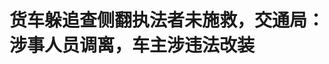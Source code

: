 <!DOCTYPE html>
<html lang="zh-CN">

<head>
    
<title>货车躲追查侧翻执法者未施救，交通局：涉事人员调离，车主涉违法改装_腾讯新闻</title>
<meta name="keywords" content="候英凯,交通运输局,交通局,执法人员,半挂车,康平县,辽宁,沈阳,涉事">
<meta name="description" content="极目新闻记者 舒隆焕近日，辽宁沈阳康平县交通运输局两名执法人员追查司机安某某驾驶的半挂车，半挂车侧翻后，后方执法车掉头驶离现场，执法人员未下车施救，引发关注。5月24日，康平县交通运输局就执法人员掉头驶离现场，未下车施救，向安某某及其家属致歉。该局已成立调查组，对该事件进行调查，将依法依规对相关人员进行...">
<meta name="author" content="腾讯网">
<meta name="copyright" content="Copyright 1998 - 2025 Tencent. All Rights Reserved">
<meta property="og:type" content="news" />

<meta property="og:title" content="货车躲追查侧翻执法者未施救，交通局：涉事人员调离，车主涉违法改装_腾讯新闻" />
<meta property="og:description" content="极目新闻记者 舒隆焕近日，辽宁沈阳康平县交通运输局两名执法人员追查司机安某某驾驶的半挂车，半挂车侧翻后，后方执法车掉头驶离现场，执法人员未下车施救，引发关注。5月24日，康平县交通运输局就执法人员掉头驶离现场，未下车施救，向安某某及其家属致歉。该局已成立调查组，对该事件进行调查，将依法依规对相关人员进行..." />
<meta property="og:url" content="https://news.qq.com/rain/a/20250524A06RG300" />
<meta property="og:image" content="https://inews.gtimg.com/news_ls/O2urM5MVqtsoK9dBinE1UFzyfbKo9UIEgpaBEXpB_5m_kAA_640330/0" />
<meta property="article:author" content="极目新闻" />
<meta property="article:published_time" content="2025-05-24 19:45:09" />
<meta property="category" content="social" />

<meta name="baidu-site-verification" content="jJeIJ5X7pP" />
    <meta charset="utf-8" />
<meta http-equiv="X-UA-Compatible" content="IE=Edge" />
<meta name="viewport" content="width=device-width, initial-scale=1, shrink-to-fit=no" />
<link rel="dns-prefetch" href="mat1.gtimg.com">
<link rel="dns-prefetch" href="i.news.qq.com">
<link rel="shortcut icon" href="https://mat1.gtimg.com/qqcdn/qqindex2021/favicon.ico">
<script nomodule="true" src="https://mat1.gtimg.com/qqcdn/qqindex2021/common-static/20240515201444/core3-37-1.min.js"></script>
<script>
  try {
    if (!window.IntersectionObserver) {
      var observerScript = document.createElement('script');
      observerScript.src = "https://mat1.gtimg.com/qqcdn/qqindex2021/common-static/20241024141058/intersection-observer-polyfill.js";
      document.head.appendChild(observerScript);
    }
  } catch (error) {}
</script>

<script>
  try {
    if (!Element.prototype.scrollTo) {
      var scrollScript = document.createElement('script');
      scrollScript.src = "https://mat1.gtimg.com/qqcdn/qqindex2021/common-static/20241025153001/scroll-behavior-polyfill.js";
      document.head.appendChild(scrollScript);
    }
  } catch (error) {}
</script>
<script>
  try {
    if ('scrollRestoration' in window.history) {
      window.history.scrollRestoration = 'manual';
    }
    window.isPcClient = Boolean(window.electron) && (
      window.navigator.userAgent.indexOf('pc-client') > 0 ||
      window.navigator.userAgent.indexOf('TencentNews') > 0
    );
  } catch {}
</script>
<script>
  try {
    if (window.isPcClient) {
      var bodyStyle = document.createElement('style');
      bodyStyle.innerText = 'body{ zoom: 0.95 }';
      document.head.appendChild(bodyStyle);
    }
  } catch {}
</script>
<script>
  window.DATA = {"url":"https://view.inews.qq.com/a/20250524A06RG300","article_id":"20250524A06RG300","article_type":"0","title":"货车躲追查侧翻执法者未施救，交通局：涉事人员调离，车主涉违法改装","desc":"极目新闻记者 舒隆焕近日，辽宁沈阳康平县交通运输局两名执法人员追查司机安某某驾驶的半挂车，半挂车侧翻后，后方执法车掉头驶离现场，执法人员未下车施救，引发关注。5月24日，康平县交通运输局就执法人员掉头驶离现场，未下车施救，向安某某及其家属致歉。该局已成立调查组，对该事件进行调查，将依法依规对相关人员进行...","iNewsRecommendLevel":1,"abstract":"极目新闻记者 舒隆焕近日，辽宁沈阳康平县交通运输局两名执法人员追查司机安某某驾驶的半挂车，半挂车侧翻后，后方执法车掉头驶离现场，执法人员未下车施救，引发关注。5月24日，康平县交通运输局就执法人员掉头驶离现场，未下车施救，向安某某及其家属致歉。该局已成立调查组，对该事件进行调查，将依法依规对相关人员进行...","catalog1":"social","ad_channel_sign":"news","introduction":"","media":"极目新闻","media_id":"5206106","pubtime":"2025-05-24 19:45:09","comment_id":"8414555963","political":0,"cmsId":"20250524A06RG300","cms_id":"20250524A06RG300","closeAllAd":0,"closeAllFavorite":false,"originContent":{"directory":{"ai_list":[{"desc":"半挂车侧翻执法车未施救","link":"AIPOS_0"},{"desc":"康平县交通运输局致歉","link":"AIPOS_1"},{"desc":"交通局成立调查组","link":"AIPOS_2"},{"desc":"车主涉嫌违法改装","link":"AIPOS_3"},{"desc":"车主安某某回应事件","link":"AIPOS_4"},{"desc":"官方通报事件详情","link":"AIPOS_5"}],"enable":2,"list":null},"key_points_show":["辽宁沈阳康平县交通运输局两名执法人员追查司机安某某驾驶的半挂车时，半挂车侧翻后后方执法车掉头驶离现场，执法人员未下车施救引发关注。","5月24日，康平县交通运输局向安某某及其家属致歉，表示将依法依规对相关人员进行追责问责。","该局副局长候英凯指出，安某某的车涉嫌违法改装，加装了“飞机轮”。","安某某表示，他试图给执法人员钱款私了，对方没同意，因害怕独自开车驶离现场。","康平县交通运输局已成立调查组，将对事件进行调查，强化队伍日常监督管理。"],"text":"\u003cdiv class=\"rich_media_content\"\u003e\u003c!--NO_AD_ERROR_5_2I1--\u003e\u003c!--VIDEO_0--\u003e\u003cp type=\"desc\" style=\"color: rgb(136, 136, 136); font-size: 13px; line-height: 14px; margin-bottom: 22px; margin-top: 8px; text-align: center\"\u003e半挂车为逃避追查侧翻，执法车掉头驶离未施救？官方通报\u003c/p\u003e\u003cp\u003e极目新闻记者 舒隆焕\u003c/p\u003e\u003cp\u003e近日，辽宁沈阳康平县交通运输局两名执法人员追查司机安某某驾驶的半挂车，半挂车侧翻后，后方执法车掉头驶离现场，执法人员未下车施救，引发关注。\u003c/p\u003e\u003cp\u003e5月24日，康平县交通运输局就执法人员掉头驶离现场，未下车施救，向安某某及其家属致歉。该局已成立调查组，对该事件进行调查，将依法依规对相关人员进行追责问责。该局副局长候英凯指出，安某某的车涉嫌违法改装，加装了“飞机轮”。国内一名货车司机表示，安装“飞机轮”，一般多出现在拉粮食和煤炭的车辆上，车辆超载过磅时可以减轻重量，便于上高速。\u003c!--NO_AD_0--\u003e\u003c!--EOP_0--\u003e\u003c/p\u003e\u003c!--PARAGRAPH_0--\u003e\u003cp\u003e安某某最新回应，遇到执法人员查车，他试图给执法人员钱款是为了私了，对方没同意。他因害怕，大脑一热，独自开车驶离现场了，没想到对方穷追不舍。他表示，他的车存在违法改装到底应怎么处罚，对方是否存在违规追车、别车，车辆侧翻引发事故双方应该承担哪些责任，应由相关部门调查认定。\u003c/p\u003e\u003cp\u003e\u003c!--IMG_0--\u003e\u003cspan style=\"font-size: 13px\"\u003e\u003cspan style=\"color: rgb(153, 153, 153)\"\u003e挂车侧翻，后方执法车掉头驶离（监控截图）\u003c/span\u003e\u003c/span\u003e\u003c/p\u003e\u003cp\u003e\u003cstrong\u003e交通局就执法者掉头离开深表歉意，车主涉嫌违规改装\u003c/strong\u003e\u003c/p\u003e\u003cp\u003e据极目新闻此前报道，2025年4月16日，司机安某某驾驶载货半挂车过境辽宁沈阳康平县时，被康平县交通运输局两名执法人员拦截，查车时指出安某某的车超载、改装，需罚款、扣车。安某某提出缴纳几百元、上千元的钱款，双方沟通无果。监控显示，执法车先后对涉事半挂车进行押车、并行、跟车。其间，执法人员驾驶执法车疑似追逐安某某数公里后，半挂车侧翻。监控中，涉事半挂车发生侧翻后，后方执法车掉头驶离现场，未下车施救。\u003c!--NO_AD_1--\u003e\u003c!--EOP_1--\u003e\u003c/p\u003e\u003c!--PARAGRAPH_1--\u003e\u003cp\u003e5月23日，安某某称，两车行驶中，执法车有别车行为。他认为，半挂车侧翻与后方的执法车追车、别车有关，是过路车主和街上的居民将他从驾驶室救了出来。随后，警方、医护人员赶到现场，将其送医救治。\u003c/p\u003e\u003cp\u003e医院检查单据显示，安某某为车祸伤，临床诊断为胸部损伤、9根肋骨和左锁骨骨折等。安某某一名亲属认为，半挂车侧翻，安某某生死不明，执法车掉头驶离，执法人员未尽到救助义务和工作职责。近日，家属以安某某被故意伤害为由报案，康平县警方出具不予立案告知书。23日，康平县警方工作人员表示，安某某一方已拿着相关手续去检察院申请\u003c!--SECURE_LINK_BEGIN_0--\u003e立案监督\u003c!--SECURE_LINK_END_0--\u003e。\u003c!--NO_AD_2--\u003e\u003c!--EOP_2--\u003e\u003c/p\u003e\u003c!--PARAGRAPH_2--\u003e\u003cp\u003e24日上午，康平县交通运输局副局长候英凯向极目新闻介绍了事件详情。候英凯称，监控中亮警灯的白色轿车是康平县交通运输综合行政执法队的执法车，涉事执法人员是该队的吴某某、李某。二人检查时，发现吴某某的车涉嫌违法改装，加装了“飞机轮”。执法人员要求安某某将车开到指定地点办理处罚手续。\u003c/p\u003e\u003cp\u003e候英凯提到，安某某试图给执法人员钱款私了，执法人员没收，有执法录像。随后，执法车在前方带路，一名执法人员在安某某车上押车，去往指定地点。途中，安某某声称车坏了，执法人员从半挂车上下来后，安某某独自开车驶离现场。候英凯向记者提供的短视频显示，执法人员拒绝了钱款，半挂车驶离时，有执法人员阻挡的画面。\u003c/p\u003e\u003cp\u003e对于追车、别车的情况，候英凯称，安某某中途驾车驶离现场，执法人员肯定得开车跟着他，“半挂车侧翻时，执法车没有别车行为。”他表示，全程是否存在违规追车、别车、超车等情况，还需联合警方等部门进一步调查。\u003c/p\u003e\u003cp\u003e对于半挂车侧翻，执法车掉头驶离未施救的情况，候英凯表示，当时执法车掉头就走的行为存在问题，确实不应该发生，体现出平时对执法人员教育不到位，对安某某及其家属深表歉意。两名涉事执法人员已调离执法岗位，接下来将立案调查，根据调查结果对涉事执法人员及分管人员进行处分。\u003c/p\u003e\u003cp\u003e\u003c!--IMG_1--\u003e\u003cspan style=\"font-size: 13px\"\u003e\u003cspan style=\"color: rgb(153, 153, 153)\"\u003e车辆安装的“飞机轮”（受访者 供图）\u003c/span\u003e\u003c/span\u003e\u003c/p\u003e\u003cp\u003e\u003cstrong\u003e交通局成立调查组，依法依规追责问责\u003c/strong\u003e\u003c/p\u003e\u003cp\u003e公开资料显示，货车司机为逃避超载处罚，私自安装的“飞机轮”实际是一种减重辅助装置，俗称“飞机轮”或“瘦身轮”，并非真正的航空轮胎。国内一名货车司机向极目新闻记者介绍，安装“飞机轮”，一般多出现在拉粮食和煤炭的车辆上，车辆超载过磅时可以减轻重量，便于上高速，有的车装了这个装置，车辆和货物上百吨都能上高速。\u003c/p\u003e\u003cp\u003e候英凯指出，半挂车安装的“飞机轮”，可以把车上的箱体支起来，承担一部分重量，有可能导致无法检测出超载超限情况。他表示，根据相关规定，如果车主能立即整改，则不进行处罚，否则处罚之后，根据车主实际情况，限期整改，拆除装置。\u003c/p\u003e\u003cp\u003e24日上午，安某某就候英凯的回应进行了解答。安某某对极目新闻记者称，被执法人员拦截查车，在驶往指定地点的途中，他试图给执法人员钱款是为了私了，对方没有同意。随后，他继续与其中一名执法人员沟通无果，没想到对方穷追不舍，“我听对方的意思，罚得钱太多了，我承受不起。”当时，他比较害怕，大脑一热，便独自开车驶离现场了，“没多久，他们（执法人员跟）上来就别我的车。”\u003c!--NO_AD_3--\u003e\u003c!--EOP_3--\u003e\u003c/p\u003e\u003c!--PARAGRAPH_3--\u003e\u003cp\u003e“我有多大的责任，我会承担。”安某某表示，该事件中，他的车存在违法改装到底应怎么处罚，对方是否存在违规追车、别车，车辆侧翻引发事故双方应该承担哪些责任，应由相关部门调查认定。他坦言，半挂车侧翻后，对方作为执法人员不应掉头驶离现场，应该施救。\u003c/p\u003e\u003cp\u003e候英凯表示，事发后因安某某住院数十天，未能全面协助调查，他与安某某家属见过两次面。后续，待安某某身体允许，双方将进一步沟通此事。\u003c/p\u003e\u003cp\u003e24日下午，康平县交通运输局通报，2025年4月16日14时许，该局执法人员李某、吴某某在二牛所口镇附近开展道路运输检查过程中，发现吉林松原市驾驶人安某某驾驶牵引车（红色）及挂车涉嫌私自改装，遂要求其将车开到指定地点接受进一步检查。在此过程中，安某某突然加速驶离，造成车辆侧翻。侧翻发生后，执法人员未对事故现场勘查即离开。\u003c!--NO_AD_4--\u003e\u003c!--EOP_4--\u003e\u003c/p\u003e\u003c!--PARAGRAPH_4--\u003e\u003cp\u003e通报表示，该局已成立调查组，对该事件进行调查，并将依法依规对相关人员进行追责问责。该局将强化队伍日常监督管理，以此为戒，在全局开展提升执法规范化水平专项行动，以实际行动全力为群众提供安全、高效的交通运输服务保障。\u003c/p\u003e\u003cp\u003e（来源：极目新闻）\u003c/p\u003e\u003cp\u003e\u003cstrong\u003e更多精彩资讯请在应用市场下载“极目新闻”客户端，未经授权请勿转载，欢迎提供新闻线索，一经采纳即付报酬。24小时报料热线027-86777777。\u003c/strong\u003e\u003c/p\u003e\u003cdiv powered-by=\"qqnews_ex-editor\"\u003e\u003c/div\u003e\u003cstyle\u003e.rich_media_content{--news-tabel-th-night-color: #444444;--news-font-day-color: #333;--news-font-night-color: #d9d9d9;--news-bottom-distance: 22px}.rich_media_content p:not([data-exeditor-arbitrary-box=image-box]){letter-spacing:.5px;line-height:30px;margin-bottom:var(--news-bottom-distance);word-wrap:break-word}.rich_media_content{color:var(--news-font-day-color);font-size:18px}@media(prefers-color-scheme:dark){body:not([data-weui-theme=light]):not([dark-mode-disable=true]) .rich_media_content p:not([data-exeditor-arbitrary-box=image-box]){letter-spacing:.5px;line-height:30px;margin-bottom:var(--news-bottom-distance);word-wrap:break-word}body:not([data-weui-theme=light]):not([dark-mode-disable=true]) .rich_media_content{color:var(--news-font-night-color)}}.data_color_scheme_dark .rich_media_content p:not([data-exeditor-arbitrary-box=image-box]){letter-spacing:.5px;line-height:30px;margin-bottom:var(--news-bottom-distance);word-wrap:break-word}.data_color_scheme_dark .rich_media_content{color:var(--news-font-night-color)}.data_color_scheme_dark .rich_media_content{font-size:18px}.rich_media_content p[data-exeditor-arbitrary-box=image-box]{margin-bottom:11px}.rich_media_content\u003ediv:not(.qnt-video),.rich_media_content\u003esection{margin-bottom:var(--news-bottom-distance)}.rich_media_content hr{margin-bottom:var(--news-bottom-distance)}.rich_media_content .link_list{margin:0;margin-top:20px;min-height:0!important}.rich_media_content blockquote{background:#f9f9f9;border-left:6px solid #ccc;margin:1.5em 10px;padding:.5em 10px}.rich_media_content blockquote p{margin-bottom:0!important}.data_color_scheme_dark .rich_media_content blockquote{background:#323232}@media(prefers-color-scheme:dark){body:not([data-weui-theme=light]):not([dark-mode-disable=true]) .rich_media_content blockquote{background:#323232}}.rich_media_content ol[data-ex-list]{--ol-start: 1;--ol-list-style-type: decimal;list-style-type:none;counter-reset:olCounter calc(var(--ol-start,1) - 1);position:relative}.rich_media_content ol[data-ex-list]\u003eli\u003e:first-child::before{content:counter(olCounter,var(--ol-list-style-type)) '. ';counter-increment:olCounter;font-variant-numeric:tabular-nums;display:inline-block}.rich_media_content ul[data-ex-list]{--ul-list-style-type: circle;list-style-type:none;position:relative}.rich_media_content ul[data-ex-list].nonUnicode-list-style-type\u003eli\u003e:first-child::before{content:var(--ul-list-style-type) ' ';font-variant-numeric:tabular-nums;display:inline-block;transform:scale(0.5)}.rich_media_content ul[data-ex-list].unicode-list-style-type\u003eli\u003e:first-child::before{content:var(--ul-list-style-type) ' ';font-variant-numeric:tabular-nums;display:inline-block;transform:scale(0.8)}.rich_media_content ol:not([data-ex-list]){padding-left:revert}.rich_media_content ul:not([data-ex-list]){padding-left:revert}.rich_media_content table{display:table;border-collapse:collapse;margin-bottom:var(--news-bottom-distance)}.rich_media_content table th,.rich_media_content table td{word-wrap:break-word;border:1px solid #ddd;white-space:nowrap;padding:2px 5px}.rich_media_content table th{font-weight:700;background-color:#f0f0f0;text-align:left}.rich_media_content table p{margin-bottom:0!important}.data_color_scheme_dark .rich_media_content table th{background:var(--news-tabel-th-night-color)}@media(prefers-color-scheme:dark){body:not([data-weui-theme=light]):not([dark-mode-disable=true]) .rich_media_content table th{background:var(--news-tabel-th-night-color)}}.rich_media_content .qqnews_image_desc,.rich_media_content p[type=om-image-desc]{line-height:20px!important;text-align:center!important;font-size:14px!important;color:#666!important}.rich_media_content div[data-exeditor-arbitrary-box=wrap]:not([data-exeditor-arbitrary-box-special-style]){max-width:100%}.rich_media_content .qqnews-content{--wmfont: 0;--wmcolor: transparent;font-size:var(--wmfont);color:var(--wmcolor);line-height:var(--wmfont)!important;margin-bottom:var(--wmfont)!important}.rich_media_content .qqnews_sign_emphasis{background:#f7f7f7}.rich_media_content .qqnews_sign_emphasis ol{word-wrap:break-word;border:none;color:#5c5c5c;line-height:28px;list-style:none;margin:14px 0 6px;padding:16px 15px 4px}.rich_media_content .qqnews_sign_emphasis p{margin-bottom:12px!important}.rich_media_content .qqnews_sign_emphasis ol\u003eli\u003ep{padding-left:30px}.rich_media_content .qqnews_sign_emphasis ol\u003eli{list-style:none}.rich_media_content .qqnews_sign_emphasis ol\u003eli\u003ep:first-child::before{margin-left:-30px;content:counter(olCounter,decimal) ''!important;counter-increment:olCounter!important;font-variant-numeric:tabular-nums!important;background:#37f;border-radius:2px;color:#fff;font-size:15px;font-style:normal;text-align:center;line-height:18px;width:18px;height:18px;margin-right:12px;position:relative;top:-1px}.data_color_scheme_dark .rich_media_content .qqnews_sign_emphasis{background:#262626}.data_color_scheme_dark .rich_media_content .qqnews_sign_emphasis ol\u003eli\u003ep{color:#a9a9a9}@media(prefers-color-scheme:dark){body:not([data-weui-theme=light]):not([dark-mode-disable=true]) .rich_media_content .qqnews_sign_emphasis{background:#262626}body:not([data-weui-theme=light]):not([dark-mode-disable=true]) .rich_media_content .qqnews_sign_emphasis ol\u003eli\u003ep{color:#a9a9a9}}.rich_media_content h1,.rich_media_content h2,.rich_media_content h3,.rich_media_content h4,.rich_media_content h5,.rich_media_content h6{margin-bottom:var(--news-bottom-distance);font-weight:700}.rich_media_content h1{font-size:20px}.rich_media_content h2,.rich_media_content h3{font-size:19px}.rich_media_content h4,.rich_media_content h5,.rich_media_content h6{font-size:18px}.rich_media_content li:empty{display:none}.rich_media_content ul,.rich_media_content ol{margin-bottom:var(--news-bottom-distance)}.rich_media_content div\u003ep:only-child{margin-bottom:0!important}.rich_media_content .cms-cke-widget-title-wrap p{margin-bottom:0!important}\u003c/style\u003e\u003c/div\u003e","version":"v2"},"originAttribute":{"IMG_0":{"bigOrigUrl":"https://inews.gtimg.com/om_bt/Or3WsEuxlsh6DBRy1T43TNqqYvZ9u7gUI6Ms6iOX5ozp8AA/0","compressUrl":"https://inews.gtimg.com/om_bt/Or3WsEuxlsh6DBRy1T43TNqqYvZ9u7gUI6Ms6iOX5ozp8AA/641","desc":"","fullPic":"1","height":386,"imgurl0":"https://inews.gtimg.com/om_bt/Or3WsEuxlsh6DBRy1T43TNqqYvZ9u7gUI6Ms6iOX5ozp8AA/0","imgurl1000":"https://inews.gtimg.com/om_bt/Or3WsEuxlsh6DBRy1T43TNqqYvZ9u7gUI6Ms6iOX5ozp8AA/1000","islong":0,"origUrl":"https://inews.gtimg.com/om_bt/Or3WsEuxlsh6DBRy1T43TNqqYvZ9u7gUI6Ms6iOX5ozp8AA/641","size":114,"style":"display: inline-block; max-width: 100%; width: 960px","thumb":"https://inews.gtimg.com/om_bt/Or3WsEuxlsh6DBRy1T43TNqqYvZ9u7gUI6Ms6iOX5ozp8AA_181x181s/0","url":"https://inews.gtimg.com/om_bt/Or3WsEuxlsh6DBRy1T43TNqqYvZ9u7gUI6Ms6iOX5ozp8AA/641","width":641},"IMG_1":{"bigOrigUrl":"https://inews.gtimg.com/om_bt/OCACO0EzG4r4QUbSv2Vc74LB1vJIi3mIgcwPv49Vz4ZQoAA/0","compressUrl":"https://inews.gtimg.com/om_bt/OCACO0EzG4r4QUbSv2Vc74LB1vJIi3mIgcwPv49Vz4ZQoAA/641","desc":"","fullPic":"1","height":481,"imgurl0":"https://inews.gtimg.com/om_bt/OCACO0EzG4r4QUbSv2Vc74LB1vJIi3mIgcwPv49Vz4ZQoAA/0","imgurl1000":"https://inews.gtimg.com/om_bt/OCACO0EzG4r4QUbSv2Vc74LB1vJIi3mIgcwPv49Vz4ZQoAA/1000","islong":0,"origUrl":"https://inews.gtimg.com/om_bt/OCACO0EzG4r4QUbSv2Vc74LB1vJIi3mIgcwPv49Vz4ZQoAA/641","size":205,"style":"display: inline-block; max-width: 100%; width: 960px","thumb":"https://inews.gtimg.com/om_bt/OCACO0EzG4r4QUbSv2Vc74LB1vJIi3mIgcwPv49Vz4ZQoAA_181x181s/0","url":"https://inews.gtimg.com/om_bt/OCACO0EzG4r4QUbSv2Vc74LB1vJIi3mIgcwPv49Vz4ZQoAA/641","width":641},"VIDEO_0":{"asDownloader":"","asSensitiveNormal":"","aspect":"1.78","card":{"chlid":"5627041","chlname":"掌闻视讯","desc":"从全球到身边，新鲜事及时送达。","icon":"http://inews.gtimg.com/newsapp_ls/0/9995759074_200200/0","msgEntry":1,"uin":"ecc5199d036543cdfe2528b8a504a1ffad","update_frequency":"0","vip_desc":"重庆时间网掌闻视讯官方账号","vip_icon_night":"http://inews.gtimg.com/newsapp_ls/0/14876052067/0","vip_place":"left","vip_type":"30012","vip_icon":"http://inews.gtimg.com/newsapp_ls/0/14876051701/0","vip_type_new":"30012","suid":"8QMf2Hha5IQbuDne","liveInfo":{},"cpLevel":1},"desc":"","duration":"01:03","height":360,"id":"20250524V06JCT00","img":"https://puui.qpic.cn/vpic_cover/m114858r2s6/m114858r2s6_hz.jpg/0","jumpword":"","playmode":1,"playurl":"http://inews.qq.com/webVideo?vid=m114858r2s6\u0026img=https%3A%2F%2Fpuui.qpic.cn%2Fvpic_cover%2Fm114858r2s6%2Fm114858r2s6_hz.jpg%2F0\u0026appver=16.7.1_qqcom_7.2.40","screenType":-1,"style":"","title":"半挂车为逃避追查侧翻，执法车掉头驶离未施救？官方通报","vid":"m114858r2s6","videosourcetype":1,"width":640}},"selfDeclare":{},"userAddress":"湖北","card":{"chlid":"5206106","chlname":"极目新闻","desc":"全球眼，中国心，瞭望者，思想家。","icon":"http://inews.gtimg.com/newsapp_ls/0/13313835343_200200/0","msgEntry":1,"uin":"ec304f4513bb7aec09f9921be4e9fdbe12","update_frequency":"0","vip_desc":"楚天都市报官方账号","vip_icon_night":"http://inews.gtimg.com/newsapp_ls/0/14876049528/0","vip_place":"left","vip_type":"30013","vip_icon":"http://inews.gtimg.com/newsapp_ls/0/14876049251/0","vip_type_new":"30013","suid":"8QMd23pY5IUbvz7Q","liveInfo":{"roomID":"1410000175","roomStatus":"1","cms_id":"PLV2025052410827800","article_type":"575"},"cpLevel":1},"interationCount":{"like":98,"collect":27,"share":22},"payment_info":{},"article_is_pay":false,"payment_column_info_v1":{"is_column_pay":false,"read_count_all":0},"tag_info_item":null,"contentWordsNum":2134,"extraProperty":{"FeedbackDetailDisableInsert":1,"zanSkinType":""},"relateWelfare":{},"aiSwitch":true,"isOversize":false,"videoArr":[]};
</script>
<script>
  window.channelInfo = {"channelConfig":{"channelNav":[{"_auto_id":"1","active_alien_img":"","alien_img":"","channel_id":"news_news_home","is_local":"0","link":"https://www.qq.com","name_cn":"首页","name_en":"home"},{"_auto_id":"2","active_alien_img":"","alien_img":"","channel_id":"news_news_top","is_local":"0","link":"","name_cn":"要闻","name_en":"news"},{"_auto_id":"4","active_alien_img":"","alien_img":"","channel_id":"news_news_bj","is_local":"1","link":"","name_cn":"北京","name_en":"bj"},{"_auto_id":"5","active_alien_img":"","alien_img":"","channel_id":"news_news_finance","is_local":"0","link":"","name_cn":"财经","name_en":"finance"},{"_auto_id":"6","active_alien_img":"","alien_img":"","channel_id":"news_news_tech","is_local":"0","link":"","name_cn":"科技","name_en":"tech"},{"_auto_id":"7","active_alien_img":"","alien_img":"","channel_id":"tv","is_local":"0","link":"https://v.qq.com/channel/tv/?ptag=qqnews","name_cn":"电视剧","name_en":"tv"},{"_auto_id":"8","active_alien_img":"","alien_img":"","channel_id":"news_news_qa","is_local":"0","link":"","name_cn":"热问","name_en":"qa"},{"_auto_id":"9","active_alien_img":"","alien_img":"","channel_id":"news_news_ent","is_local":"0","link":"","name_cn":"娱乐","name_en":"ent"},{"_auto_id":"10","active_alien_img":"","alien_img":"","channel_id":"variety","is_local":"0","link":"https://v.qq.com/channel/variety/?ptag=qqnews","name_cn":"综艺","name_en":"variety"},{"_auto_id":"11","active_alien_img":"","alien_img":"","channel_id":"news_news_sports","is_local":"0","link":"","name_cn":"体育","name_en":"sports"},{"_auto_id":"13","active_alien_img":"","alien_img":"","channel_id":"news_news_nba","is_local":"0","link":"","name_cn":"NBA","name_en":"nba"},{"_auto_id":"14","active_alien_img":"","alien_img":"","channel_id":"news_news_world","is_local":"0","link":"","name_cn":"国际","name_en":"world"},{"_auto_id":"15","active_alien_img":"","alien_img":"","channel_id":"news_news_mil","is_local":"0","link":"","name_cn":"军事","name_en":"milite"},{"_auto_id":"16","active_alien_img":"","alien_img":"","channel_id":"news_news_auto","is_local":"0","link":"","name_cn":"汽车","name_en":"auto"},{"_auto_id":"17","active_alien_img":"","alien_img":"","channel_id":"news_news_house","is_local":"0","link":"","name_cn":"房产","name_en":"house"},{"_auto_id":"18","active_alien_img":"","alien_img":"","channel_id":"news_news_edu","is_local":"0","link":"","name_cn":"教育","name_en":"edu"},{"_auto_id":"19","active_alien_img":"","alien_img":"","channel_id":"news_news_antip","is_local":"0","link":"","name_cn":"健康","name_en":"health"},{"_auto_id":"20","active_alien_img":"","alien_img":"","channel_id":"news_news_video","is_local":"0","link":"","name_cn":"视频","name_en":"video"},{"_auto_id":"21","active_alien_img":"","alien_img":"","channel_id":"news_news_game","is_local":"0","link":"","name_cn":"游戏","name_en":"games"},{"_auto_id":"22","active_alien_img":"","alien_img":"","channel_id":"news_news_nchupin","is_local":"0","link":"","name_cn":"眼界","name_en":"chupin"},{"_auto_id":"24","active_alien_img":"","alien_img":"","channel_id":"news_news_football","is_local":"0","link":"","name_cn":"足球","name_en":"football"},{"_auto_id":"25","active_alien_img":"","alien_img":"","channel_id":"news_news_kepu","is_local":"0","link":"","name_cn":"科学","name_en":"kepu"},{"_auto_id":"26","active_alien_img":"","alien_img":"","channel_id":"news_news_digi","is_local":"0","link":"","name_cn":"数码","name_en":"digi"},{"_auto_id":"28","active_alien_img":"","alien_img":"","channel_id":"ymzx","is_local":"0","link":"https://gamer.qq.com/v2/cloudgame/game/96897?ichannel=txxwpc0Ftxxwpc1","name_cn":"元梦之星","name_en":"news_news_ymzx"},{"_auto_id":"31","active_alien_img":"","alien_img":"","channel_id":"movie","is_local":"0","link":"https://v.qq.com/channel/movie/?ptag=qqnews","name_cn":"电影","name_en":"movie"},{"_auto_id":"32","active_alien_img":"","alien_img":"","channel_id":"news_news_esport","is_local":"0","link":"","name_cn":"电竞","name_en":"esport"},{"_auto_id":"34","active_alien_img":"","alien_img":"","channel_id":"news_news_history","is_local":"0","link":"","name_cn":"历史","name_en":"history"},{"_auto_id":"35","active_alien_img":"","alien_img":"","channel_id":"news_news_baby","is_local":"0","link":"","name_cn":"育儿","name_en":"baby"},{"_auto_id":"36","active_alien_img":"","alien_img":"","channel_id":"hbjy","is_local":"0","link":"https://gp.qq.com/act/a20250421mnqlx/news.shtml","name_cn":"和平精英","name_en":"news_news_hbjy"},{"_auto_id":"37","active_alien_img":"","alien_img":"","channel_id":"cloud_gamer","is_local":"0","link":"https://gamer.qq.com/?ichannel=txxwpc0Ftxxwpc1","name_cn":"云游戏","name_en":"cloud_gamer"},{"_auto_id":"38","active_alien_img":"","alien_img":"","channel_id":"news_news_lic","is_local":"0","link":"","name_cn":"理财","name_en":"finance_licai"},{"_auto_id":"39","active_alien_img":"","alien_img":"","channel_id":"news_news_istock","is_local":"0","link":"","name_cn":"股票","name_en":"finance_stock"},{"_auto_id":"40","active_alien_img":"","alien_img":"","channel_id":"ren_min_shi_pin","is_local":"0","link":"https://news.qq.com/omn/author/8QMd3Hld74cbujbY?tab=om_video","name_cn":"人民视频","name_en":"ren_min_shi_pin"},{"_auto_id":"41","active_alien_img":"","alien_img":"","channel_id":"news_news_weather","is_local":"0","link":"https://tianqi.qq.com/index.htm","name_cn":"天气","name_en":"weather"}]}};
</script>
<script>
  window.articleConfig = {"rightConfig":[{"_auto_id":"1","category_key":"default","modules":"{\"moduleList\":[{\"title\":\"作者其他文章\",\"id\":\"user_article\"},{\"title\":\"精选视频\",\"id\":\"video_album\",\"videoType\":\"tag\",\"videoId\":\"aUepxrtchGM=\",\"isSticky\":0},{\"title\":\"下载条\",\"id\":\"download_banner\",\"isSticky\":1},{\"title\":\"热点榜\",\"id\":\"hot_rank_list\",\"isSticky\":1},{\"title\":\"广告推广\",\"id\":\"ssp_ad_module\",\"category\":\"ad_ssp\",\"loid\":\"109\",\"isSticky\":1},{\"title\":\"广告推广位\",\"id\":\"c2s_ad_module\",\"category\":\"right_c2s\",\"path\":\"QQcom_all_Rectangle-1|QQcom_all_Rectangle-2|QQcom_all_Rectangle-3\",\"isSticky\":1}]}"},{"_auto_id":"2","category_key":"ent","modules":"{\"moduleList\":[{\"title\":\"作者其他文章\",\"id\":\"user_article\"},{\"title\":\"精选视频\",\"id\":\"video_album\",\"videoType\":\"tag\",\"videoId\":\"aUepxrtchGM=\"},{\"title\":\"下载条\",\"id\":\"download_banner\",\"isSticky\":1},{\"title\":\"热点榜\",\"id\":\"hot_rank_list\",\"isSticky\":1},{\"title\":\"广告推广\",\"id\":\"ssp_ad_module\",\"category\":\"ad_ssp\",\"loid\":\"109\",\"isSticky\":1},{\"title\":\"广告推广\",\"id\":\"ssp_ad_module\",\"category\":\"ad_ssp\",\"loid\":\"117\",\"isSticky\":1}]}"},{"_auto_id":"3","category_key":"game","modules":"{\"moduleList\":[{\"title\":\"作者其他文章\",\"id\":\"user_article\"},{\"title\":\"精选视频\",\"id\":\"video_album\",\"videoType\":\"tag\",\"videoId\":\"aUepxrtchGM=\"},{\"title\":\"热门游戏\",\"id\":\"recommend_game\",\"isSticky\":0},{\"title\":\"下载条\",\"id\":\"download_banner\",\"isSticky\":1},{\"title\":\"热点榜\",\"id\":\"hot_rank_list\",\"isSticky\":1},{\"title\":\"广告推广\",\"id\":\"ssp_ad_module\",\"category\":\"ad_ssp\",\"loid\":\"109\",\"isSticky\":1},{\"title\":\"广告推广位\",\"id\":\"c2s_ad_module\",\"category\":\"right_c2s\",\"path\":\"QQcom_all_Rectangle-1|QQcom_all_Rectangle-2|QQcom_all_Rectangle-3\",\"isSticky\":1}]}"},{"_auto_id":"4","category_key":"tech","modules":"{\"moduleList\":[{\"title\":\"作者其他文章\",\"id\":\"user_article\"},{\"title\":\"精选视频\",\"id\":\"video_album\",\"videoType\":\"tag\",\"videoId\":\"aUepxrtchGM=\"},{\"title\":\"下载条\",\"id\":\"download_banner\",\"isSticky\":1},{\"title\":\"热点榜\",\"id\":\"hot_rank_list\",\"isSticky\":1},{\"title\":\"广告推广\",\"id\":\"ssp_ad_module\",\"category\":\"ad_ssp\",\"loid\":\"109\",\"isSticky\":1},{\"title\":\"广告推广位\",\"id\":\"c2s_ad_module\",\"category\":\"right_c2s\",\"path\":\"QQcom_all_Rectangle-1|QQcom_all_Rectangle-2|QQcom_all_Rectangle-3\",\"isSticky\":1}]}"},{"_auto_id":"5","category_key":"finance","modules":"{\"moduleList\":[{\"title\":\"作者其他文章\",\"id\":\"user_article\"},{\"title\":\"精选视频\",\"id\":\"video_album\",\"videoType\":\"tag\",\"videoId\":\"aUepxrtchGM=\"},{\"title\":\"下载条\",\"id\":\"download_banner\",\"isSticky\":1},{\"title\":\"热点榜\",\"id\":\"hot_rank_list\",\"isSticky\":1},{\"title\":\"广告推广\",\"id\":\"ssp_ad_module\",\"category\":\"ad_ssp\",\"loid\":\"109\",\"isSticky\":1},{\"title\":\"广告推广位\",\"id\":\"c2s_ad_module\",\"category\":\"right_c2s\",\"path\":\"QQcom_all_Rectangle-1|QQcom_all_Rectangle-2|QQcom_all_Rectangle-3\",\"isSticky\":1}]}"},{"_auto_id":"6","category_key":"news","modules":"{\"moduleList\":[{\"title\":\"作者其他文章\",\"id\":\"user_article\"},{\"title\":\"精选视频\",\"id\":\"video_album\",\"videoType\":\"tag\",\"videoId\":\"aUepxrtchGM=\"},{\"title\":\"下载条\",\"id\":\"download_banner\",\"isSticky\":1},{\"title\":\"热点榜\",\"id\":\"hot_rank_list\",\"isSticky\":1},{\"title\":\"广告推广\",\"id\":\"ssp_ad_module\",\"category\":\"ad_ssp\",\"loid\":\"109\",\"isSticky\":1},{\"title\":\"广告推广位\",\"id\":\"c2s_ad_module\",\"category\":\"right_c2s\",\"path\":\"QQcom_all_Rectangle-1|QQcom_all_Rectangle-2|QQcom_all_Rectangle-3\",\"isSticky\":1}]}"},{"_auto_id":"7","category_key":"fashion","modules":"{\"moduleList\":[{\"title\":\"作者其他文章\",\"id\":\"user_article\"},{\"title\":\"精选视频\",\"id\":\"video_album\",\"videoType\":\"tag\",\"videoId\":\"aUepxrtchGM=\"},{\"title\":\"下载条\",\"id\":\"download_banner\",\"isSticky\":1},{\"title\":\"热点榜\",\"id\":\"hot_rank_list\",\"isSticky\":1},{\"title\":\"广告推广\",\"id\":\"ssp_ad_module\",\"category\":\"ad_ssp\",\"loid\":\"109\",\"isSticky\":1},{\"title\":\"广告推广位\",\"id\":\"c2s_ad_module\",\"category\":\"right_c2s\",\"path\":\"QQcom_all_Rectangle-1|QQcom_all_Rectangle-2|QQcom_all_Rectangle-3\",\"isSticky\":1}]}"},{"_auto_id":"8","category_key":"sports","modules":"{\"moduleList\":[{\"title\":\"作者其他文章\",\"id\":\"user_article\"},{\"title\":\"精选视频\",\"id\":\"video_album\",\"videoType\":\"tag\",\"videoId\":\"aUepxrtchGM=\"},{\"title\":\"下载条\",\"id\":\"download_banner\",\"isSticky\":1},{\"title\":\"热点榜\",\"id\":\"hot_rank_list\",\"isSticky\":1},{\"title\":\"广告推广\",\"id\":\"ssp_ad_module\",\"category\":\"ad_ssp\",\"loid\":\"109\",\"isSticky\":1},{\"title\":\"广告推广位\",\"id\":\"c2s_ad_module\",\"category\":\"right_c2s\",\"path\":\"QQcom_all_Rectangle-1|QQcom_all_Rectangle-2|QQcom_all_Rectangle-3\",\"isSticky\":1}]}"},{"_auto_id":"9","category_key":"health","modules":"{\"moduleList\":[{\"title\":\"作者其他文章\",\"id\":\"user_article\"},{\"title\":\"精选视频\",\"id\":\"video_album\",\"videoType\":\"tag\",\"videoId\":\"aUepxrtchGM=\"},{\"title\":\"下载条\",\"id\":\"download_banner\",\"isSticky\":1},{\"title\":\"热点榜\",\"id\":\"hot_rank_list\",\"isSticky\":1},{\"title\":\"广告推广\",\"id\":\"ssp_ad_module\",\"category\":\"ad_ssp\",\"loid\":\"109\",\"isSticky\":1},{\"title\":\"广告推广位\",\"id\":\"c2s_ad_module\",\"category\":\"right_c2s\",\"path\":\"QQcom_all_Rectangle-1|QQcom_all_Rectangle-2|QQcom_all_Rectangle-3\",\"isSticky\":1}]}"},{"_auto_id":"10","category_key":"nba","modules":"{\"moduleList\":[{\"title\":\"作者其他文章\",\"id\":\"user_article\"},{\"title\":\"精选视频\",\"id\":\"video_album\",\"videoType\":\"tag\",\"videoId\":\"aUepxrtchGM=\"},{\"title\":\"下载条\",\"id\":\"download_banner\",\"isSticky\":1},{\"title\":\"热点榜\",\"id\":\"hot_rank_list\",\"isSticky\":1},{\"title\":\"广告推广\",\"id\":\"ssp_ad_module\",\"category\":\"ad_ssp\",\"loid\":\"109\",\"isSticky\":1},{\"title\":\"广告推广位\",\"id\":\"c2s_ad_module\",\"category\":\"right_c2s\",\"path\":\"QQcom_all_Rectangle-1|QQcom_all_Rectangle-2|QQcom_all_Rectangle-3\",\"isSticky\":1}]}"},{"_auto_id":"11","category_key":"edu","modules":"{\"moduleList\":[{\"title\":\"作者其他文章\",\"id\":\"user_article\"},{\"title\":\"精选视频\",\"id\":\"video_album\",\"videoType\":\"tag\",\"videoId\":\"aUWpxLNdg2c=\"},{\"title\":\"下载条\",\"id\":\"download_banner\",\"isSticky\":1},{\"title\":\"热点榜\",\"id\":\"hot_rank_list\",\"isSticky\":1},{\"title\":\"广告推广\",\"id\":\"ssp_ad_module\",\"category\":\"ad_ssp\",\"loid\":\"109\",\"isSticky\":1},{\"title\":\"广告推广位\",\"id\":\"c2s_ad_module\",\"category\":\"right_c2s\",\"path\":\"QQcom_all_Rectangle-1|QQcom_all_Rectangle-2|QQcom_all_Rectangle-3\",\"isSticky\":1}]}"},{"_auto_id":"12","category_key":"ad","modules":"{\"moduleList\":[{\"title\":\"广告推广\",\"id\":\"ssp_ad_module\",\"category\":\"ad_ssp\",\"loid\":\"109\",\"isSticky\":1},{\"title\":\"广告推广位\",\"id\":\"c2s_ad_module\",\"category\":\"right_c2s\",\"path\":\"QQcom_all_Rectangle-1|QQcom_all_Rectangle-2|QQcom_all_Rectangle-3\",\"isSticky\":1}]}"}],"tonglanAdConfig":[{"_auto_id":"1","modules":"{\"moduleList\":[{\"title\":\"广告推广位\",\"id\":\"top\",\"category\":\"top_c2s\",\"path\":\"QQcom_all_Width1-1\"},{\"title\":\"广告推广位\",\"id\":\"bottom\",\"category\":\"bottom_c2s\",\"path\":\"QQcom_all_Width1-2\"}]}"}],"bottomConfig":[],"videoAdConfig":[{"_auto_id":"1","normal_time":"10","switch":"1","video_count":"0","video_time":"0"}],"rightGameConfig":[{"_auto_id":"2","desc":"连续登录送游戏钻石，群雄共聚称霸沙城","icon":"https://inews.gtimg.com/newsapp_bt/0/0627161037914_3816/0","link":"https://s.iwan.qq.com/opengame/tenvideo/index.html?hidestatusbar=1&hidetitlebar=1&immersive=1&syswebview=1&landscape=1&gameid=49085&url=https%3A%2F%2Fgz-file.91ninthpalace.com%2Fwzzx%2Findex_tencent_iwan.html%20&ref_ele=90015","name":"王者之心2"},{"_auto_id":"3","desc":"上线送VIP！万人同屏横扫沙城","icon":"https://inews.gtimg.com/newsapp_bt/0/0627155752146_4584/0","link":"https://s.iwan.qq.com/opengame/tenvideo/index.html?hidestatusbar=1&hidetitlebar=1&immersive=1&landscape=1&syswebview=1&gameid=47203&url=https%3A%2F%2Fcqss2login.bigrnet.com%2Fiwan%2Fh5%2Fplay%2Floading&ref_ele=90015","name":"传奇盛世"},{"_auto_id":"4","desc":"超高爆率，经典玩法","icon":"https://inews.gtimg.com/newsapp_bt/0/0627160641137_9103/0","link":"https://s.iwan.qq.com/opengame/tenvideo/index.html?hidestatusbar=1&hidetitlebar=1&immersive=1&syswebview=1&gameid=43803&url=https%3A%2F%2Fsdk.mxzgame.com%2FGames%2Fportal%2F108337%2FTXVApp&ref_ele=90015","name":"新不良人"},{"_auto_id":"6","desc":"超多福利登录即领，海量游戏任你畅玩","icon":"https://inews.gtimg.com/newsapp_bt/0/111315495935_3595/0","link":"https://dldir3.qq.com/minigamefile/webdownloads/QQGameMini_silent_1002020001_cid0.exe","name":"QQ游戏大厅"},{"_auto_id":"7","desc":"纯正经典玩法，欢乐挑战赛火热来袭","icon":"https://inews.gtimg.com/newsapp_bt/0/070918050891_4971/0","link":"https://minigame.qq.com/h5game_frame_test/?appid=200904&ifid=1502020001","name":"欢乐斗地主"},{"_auto_id":"8","desc":"新服大放送，享赚你就来","icon":"https://inews.gtimg.com/newsapp_bt/0/0627154608860_7318/0","link":"https://s.iwan.qq.com/opengame/tenvideo/index.html?hidestatusbar=1&hidetitlebar=1&immersive=1&syswebview=1&landscape=1&gameid=43403&url=https%3A%2F%2Flogin-wxxyx2-bzsc.jikewan.com%2Fgame%2Fcqtxvideo.html&ref_ele=90015","name":"百战沙城"},{"_auto_id":"9","desc":"全新极速版本爽玩！送新武魂转换卡","icon":"https://inews.gtimg.com/newsapp_bt/0/1016115936984_7153/0","link":"https://s.iwan.qq.com/opengame/tenvideo/index.html?hidestatusbar=1&hidetitlebar=1&immersive=1&syswebview=1&gameid=51477&url=https%3A%2F%2Fh5sdk.cdqcwl.com%2Fsdk%2Ftxaiwandefault%2Fce43a6806214ed5b3e2227ca7e99e27a%2F2231&ref_ele=90015","name":"斗罗大陆"},{"_auto_id":"10","desc":"原汁原味，正版授权","icon":"https://inews.gtimg.com/newsapp_bt/0/0627160844946_1794/0","link":"https://s.iwan.qq.com/opengame/tenvideo/index.html?hidetitlebar=1&immersive=1&syswebview=1&landscape=1&gameid=37275&url=https%3A%2F%2Fsdk.mxzgame.com%2FGames%2Fportal%2F100211%2FTXVApp&ref_ele=90015","name":"原始传奇"},{"_auto_id":"11","desc":"登录领神秘巨星，打造巅峰阵容","icon":"https://inews.gtimg.com/newsapp_bt/0/0701170959368_8122/0","link":"https://s.iwan.qq.com/opengame/tenvideo/index.html?hidestatusbar=1&hidetitlebar=1&immersive=1&syswebview=1&gameid=40591&url=https%3A%2F%2Frh.diaigame.com%2Fh5plat%2Fplay%2Fpackage_code%2FP0012462&ref_ele=90015","name":"巅峰冠军足球"},{"_auto_id":"12","desc":"赛季制实时PVP联机对战","icon":"https://inews.gtimg.com/newsapp_bt/0/0701165259701_7142/0","link":"https://s.iwan.qq.com/opengame/tenvideo/index.html?hidestatusbar=1&hidetitlebar=1&immersive=1&syswebview=1&gameid=49634&url=https%3A%2F%2Ffootball.shenshoucdn.com%2Ffootball_new%2Fh5%2Ftxsp%2Findex.html&ref_ele=90015","name":"球场风云"},{"_auto_id":"13","desc":"专注超爽打宝体验","icon":"https://inews.gtimg.com/newsapp_bt/0/0627154956673_3154/0","link":"https://s.iwan.qq.com/opengame/tenvideo/index.html?hidestatusbar=1&hidetitlebar=1&immersive=1&syswebview=1&gameid=41057&url=https%3A%2F%2Fh5apily.fire2333.com%2Fh5sdk%2Ftxshipin%2Findex%2F3200222%2F3200112&ref_ele=90015","name":"传奇至尊"},{"_auto_id":"16","desc":"火爆新服，福利满满","icon":"https://inews.gtimg.com/newsapp_bt/0/0701171307639_4759/0","link":"https://s.iwan.qq.com/opengame/tenvideo/index.html?hidestatusbar=1&hidetitlebar=1&immersive=1&syswebview=1&gameid=50335&url=https%3A%2F%2Fh5-union-cdn.pptgame.cn%2Findex.html%3Ftx_package_id%3D10202%20&ref_ele=90015","name":"火源战纪"},{"_auto_id":"17","desc":"魔幻风格，超大场面","icon":"https://inews.gtimg.com/newsapp_bt/0/0701171500721_6895/0","link":"https://s.iwan.qq.com/opengame/tenvideo/index.html?hidestatusbar=1&hidetitlebar=1&immersive=1&syswebview=1&gameid=33112&url=https%3A%2F%2Fcsjs-tx.ebibi.com%2Fgame%2Fh5iwan-wwzs%2Fmain%2Findex.html&ref_ele=90015","name":"万王之神"},{"_auto_id":"19","desc":"经典神话背景，高清细腻画质","icon":"https://inews.gtimg.com/newsapp_bt/0/0709181543493_4955/0","link":"https://s.iwan.qq.com/opengame/tenvideo/index.html?hidestatusbar=1&hidetitlebar=1&immersive=1&syswebview=1&gameid=39686&url=https%3A%2F%2Fsdk.gz.1253361160.clb.myqcloud.com%2FGames%2Fportal%2F108311%2FTXVApp&ref_ele=90015","name":"凡人神将传"}]};
</script>
<script src="https://mat1.gtimg.com/www/js/emonitor/custom_ed041a23.js" charset="utf-8"></script>
<script>
  try {
    window.emonitorIns = emonitor.create({
      name: 'newsqq_normalArticle',
      atta: {
        name: 'newsqq',
      },
      mode: '007',
    });
  } catch (err) {
    console.warn(err);
  }
</script>
<link href="https://mat1.gtimg.com/qqcdn/qqindex2021/common-static/hel/qqnews-pc-dc_20250515055953/static/css/static.css" rel="stylesheet">

<script>window.__HEL_PRESET_META__={"qqnews-pc-components":{"app":{"id":1366,"name":"qqnews-pc-components","app_group_name":"qqnews-pc-components","proj_ver":{"map":{},"utime":0},"online_version":"qqnews-pc-components_20250515055747","build_version":"qqnews-pc-components_20250520070753","update_at":"2025-05-20T11:08:42.000Z","desc":"set by [init], from container [formal.pc.dc.tj100999] worker [1]"},"version":{"sub_app_name":"qqnews-pc-components","sub_app_version":"qqnews-pc-components_20250520070753","src_map":{"webDirPath":"https://mat1.gtimg.com/qqcdn/qqindex2021/common-static/hel/qqnews-pc-components_20250520070753","htmlIndexSrc":"https://mat1.gtimg.com/qqcdn/qqindex2021/common-static/hel/qqnews-pc-components_20250520070753/index.html","extractMode":"all","iframeSrc":"","chunkCssSrcList":["https://mat1.gtimg.com/qqcdn/qqindex2021/common-static/hel/qqnews-pc-components_20250520070753/static/css/index.css"],"chunkJsSrcList":["https://mat1.gtimg.com/qqcdn/qqindex2021/common-static/hel/qqnews-pc-components_20250520070753/static/js/index.js"],"staticCssSrcList":[],"staticJsSrcList":["https://mat1.gtimg.com/qqcdn/qqindex2021/static/20231212123233/react.production.min.js","https://mat1.gtimg.com/qqcdn/qqindex2021/static/20231212123233/react-dom.production.min.js","https://mat1.gtimg.com/qqcdn/qqindex2021/common-static/hel/hel-base-v16.js"],"relativeCssSrcList":[],"relativeJsSrcList":[],"privCssSrcList":[],"srvModSrcList":[],"srvModSrcIndex":"","headAssetList":[{"tag":"staticScript","append":false,"attrs":{"src":"https://mat1.gtimg.com/qqcdn/qqindex2021/static/20231212123233/react.production.min.js"}},{"tag":"staticScript","append":false,"attrs":{"src":"https://mat1.gtimg.com/qqcdn/qqindex2021/static/20231212123233/react-dom.production.min.js"}},{"tag":"staticScript","append":false,"attrs":{"src":"https://mat1.gtimg.com/qqcdn/qqindex2021/common-static/hel/hel-base-v16.js"}},{"tag":"script","append":true,"attrs":{"src":"https://mat1.gtimg.com/qqcdn/qqindex2021/common-static/hel/qqnews-pc-components_20250520070753/static/js/index.js","defer":""}},{"tag":"link","append":true,"attrs":{"href":"https://mat1.gtimg.com/qqcdn/qqindex2021/common-static/hel/qqnews-pc-components_20250520070753/static/css/index.css","rel":"stylesheet"}}],"bodyAssetList":[]},"update_at":"2025-05-20T11:08:42.000Z","create_at":"2025-05-20T11:08:42.000Z","_worker_id":"1","_is_backup":true}}}</script>
<script>window.__VIEW_PATH__="article.ejs";</script>
</head>

<body id="dc-normal-body">
  <div id="top-nav"></div>
  <div id="topAd"></div>
  <div class="qqweb-pc-content ">
    <div class="content-left">
      <div class="content">
        <div class="left-tool" id="left-tool"></div>
                <div class="content-article">
            <div id="article-column-tag"></div>
            <h1>货车躲追查侧翻执法者未施救，交通局：涉事人员调离，车主涉违法改装</h1>
            <div id="article-author"></div>
            <div id="article-content"></div>
          <div id="article-status"></div>
          <div id="relate-question"></div>
          <div class="recommend-con" id="ArticleBottom"></div>
        </div>
      </div>
      <div id="article-comment"></div>
      <div id="recommend"></div>
      <div id="bottomAd"></div>
      <div id="article-footer"></div>
    </div>
    <div id="content-right" class="content-right"></div>
  </div>
  <div id="go-top"></div>
  <script>
    var navDom = document.getElementById('top-nav');
    if (window.isPcClient && navDom) {
      navDom.style.height = '0';
    }
  </script>
    <script type="text/javascript">
  var TIME_BEFORE_LOAD_CRYSTAL = Date.now();
</script>
<script src="https://mat1.gtimg.com/qqcdn/qqindex2021/advertisement/qqdc/crystal.202504291215.min.js" id="l_qq_com"></script>
<script type="text/javascript">
  if (typeof crystal === 'undefined' && Math.random() <= 1) {
    (function() {
      var TIME_AFTER_LOAD_CRYSTAL = Date.now();
      var img = new Image(1, 1);
      img.src = "//dp3.qq.com/qqcom/?adb=1&dm=new&err=1002&blockjs=" + (TIME_AFTER_LOAD_CRYSTAL - TIME_BEFORE_LOAD_CRYSTAL);
    })();
  }
</script>
    <iframe style="display: none;" src="https://i.news.qq.com/web_backend/getWebPacUid"></iframe>
<script src="https://mat1.gtimg.com/qqcdn/qqindex2021/common-static/20240805160928/react.production.min.js"></script>
<script src="https://mat1.gtimg.com/qqcdn/qqindex2021/common-static/20240805160928/react-dom.production.min.js"></script>
<script src="https://mat1.gtimg.com/qqcdn/qqindex2021/common-static/20241018171503/universal-report.min.js"></script>
<script defer type="text/javascript" src="https://mat1.gtimg.com/qqcdn/qqindex2021/libs/barrier/aria.js?appid=9327b8b06379d9d1728bbfbe2025ef9c" charset="utf-8"></script>
<script defer src="https://t.captcha.qq.com/TCaptcha.js"></script>
<script>document.cookie="hel_err=;path=/;";</script>
<script src="https://mat1.gtimg.com/qqcdn/qqindex2021/common-static/hel/hel-base-v16.js"></script>
<script src="https://mat1.gtimg.com/qqcdn/qqindex2021/common-static/hel/qqnews-pc-hel-entry_20250117174052/static/js/index.js"></script>
<link rel="preload" href="https://mat1.gtimg.com/qqcdn/qqindex2021/common-static/hel/qqnews-pc-dc_20250515055953/static/js/static.js" as="script">
<link rel="preload" href="https://mat1.gtimg.com/qqcdn/qqindex2021/common-static/hel/qqnews-pc-components_20250520070753/static/js/index.js" as="script">
<script>window.loadProject("https://mat1.gtimg.com/qqcdn/qqindex2021/common-static/hel/qqnews-pc-dc_20250515055953/static/js/static.js");</script>
<iframe id="videoFrame" style="display: none;" src="https://video.qq.com/cookie/sync_qqnews.html"></iframe>
</body>

</html>
